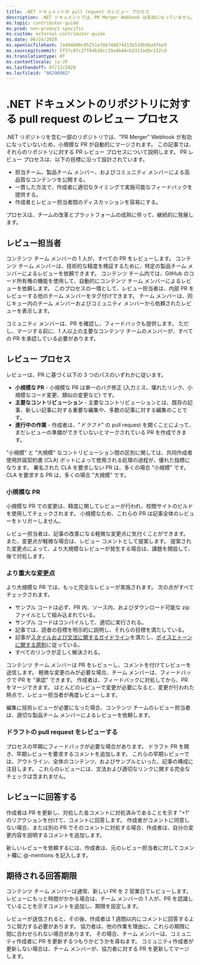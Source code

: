 ```yaml
---
title: .NET ドキュメントの pull request のレビュー プロセス
description: .NET ドキュメントでは、PR Merger Webhook は有効になっていません。 この記事では、それらのリポジトリに対する PR のプロセスについて説明します
ms.topic: contributor-guide
ms.prod: non-product-specific
ms.custom: external-contributor-guide
ms.date: 06/24/2020
ms.openlocfilehash: 7a494b00c05251e70b74d874d13653db9ba9f6e9
ms.sourcegitcommit: 5f5fc0fc2ff64610cc19a4b40cb3313adbc152cd
ms.translationtype: HT
ms.contentlocale: ja-JP
ms.lasthandoff: 07/13/2020
ms.locfileid: "86290982"
---
```

# <a name="pull-request-review-process-for-the-net-docs-repositories"></a>.NET ドキュメントのリポジトリに対する pull request のレビュー プロセス

.NET リポジトリを含む一部のリポジトリでは、"PR Merger" Webhook が有効になっていないため、小規模な PR が自動的にマージされます。 この記事では、それらのリポジトリに対する PR レビュー プロセスについて説明します。 PR レビュー プロセスは、以下の目標に沿って設計されています。

- 担当チーム、製品チーム メンバー、およびコミュニティ メンバーによる高品質なコンテンツを公開する。
- 一貫した方法で、作成者に適切なタイミングで実施可能なフィードバックを提供する。
- 作成者とレビュー担当者間のディスカッションを容易にする。

プロセスは、チームの改革とプラットフォームの成熟に伴って、継続的に発展します。

## <a name="reviewers"></a>レビュー担当者

コンテンツ チーム メンバーの 1 人が、すべての PR をレビューします。 コンテンツ チーム メンバーは、技術的な精度を検証するために、特定の製品チーム メンバーによるレビューを依頼できます。 コンテンツ チーム内では、GitHub のコード所有権の機能を使用して、自動的にコンテンツ チーム メンバーによるレビューを依頼します。 このプロセスの一環として、レビュー担当者は、内部 PR をレビューする他のチーム メンバーをタグ付けできます。 チーム メンバーは、同じキュー内のチーム メンバーおよびコミュニティ メンバーから依頼されたレビューを表示します。

コミュニティ メンバーは、PR を確認し、フィードバックも提供します。 ただし、マージする前に、1 人以上の主要なコンテンツ チームのメンバーが、すべての PR を承認している必要があります。

## <a name="review-process"></a>レビュー プロセス

レビューは、PR に基づく以下の 3 つのパスのいずれかに従います。

- **小規模な PR** - 小規模な PR は単一のバグ修正 (入力ミス、壊れたリンク、小規模なコード変更、類似の変更など) です。
- **主要なコントリビューション** - 主要なコントリビューションとは、既存の記事、新しい記事に対する重要な編集や、多数の記事に対する編集のことです。
- **進行中の作業** - 作成者は、"*ドラフト*" の pull request を開くことによって、まだレビューの準備ができていないとマークされている PR を作成できます。

"小規模" と "大規模" なコントリビューション間の区別に関しては、共同作成者使用許諾契約書 (CLA) ボットによって使用される処理の過程が、優れた指標になります。 署名された CLA を要求しない PR は、多くの場合 "小規模" です。 CLA を要求する PR は、多くの場合 "大規模" です。

### <a name="small-prs"></a>小規模な PR

小規模な PR での変更は、精度に関してレビューが行われ、校閲サイトのビルドを使用してチェックされます。 小規模なため、これらの PR は記事全体のレビューをトリガーしません。 

レビュー担当者は、記事の改善になる軽微な変更点に気付くことができます。 また、変更点が軽微な場合は、レビュー コメントとして提案します。 提案された変更点によって、より大規模なレビューが発生する場合は、課題を開設して、後で対処します。 

### <a name="larger-changes"></a>より重大な変更点

より大規模な PR では、もっと完全なレビューが実施されます。 次の点がすべてチェックされます。

- サンプル コードは必ず、PR 内、ソース内、およびダウンロード可能な zip ファイルとして組み込まれている。
- サンプル コードはコンパイルして、適切に実行される。
- 記事では、読者の目標を明示的に説明し、それらの目標を満たしている。
- 記事が[スタイルおよび文法に関するガイドライン](dotnet-style-guide.md)を満たし、[ボイスとトーンに関する原則](dotnet-voice-tone.md)に従っている。
- すべてのリンクが正しく解決される。

コンテンツ チーム メンバーは PR をレビューし、コメントを付けてレビューを送信します。 軽微な変更のみが必要な場合、チーム メンバーは、フィードバックで PR を "承認" できます。 作成者は、フィードバックに対処してから、PR をマージできます。 ほとんどのレビューで変更が必要になると、変更が行われた時点で、レビュー担当者が再度レビューします。

編集に技術レビューが必要になった場合、コンテンツ チームのレビュー担当者は、適切な製品チーム メンバーによるレビューを依頼します。

### <a name="review-draft-pull-requests"></a>ドラフトの pull request をレビューする

プロセスの早期にフィードバックが必要な場合があります。 ドラフト PR を開き、早期レビューを要求するコメントを追加します。 これらの早期レビューでは、アウトライン、全体のコンテンツ、およびサンプルといった、記事の構成に注目します。 これらのレビューには、文法および適切なリンクに関する完全なチェックは含まれません。

## <a name="respond-to-reviews"></a>レビューに回答する

作成者は PR を更新し、対処した各コメントに対処済みであることを示す "+1" のリアクションを付けて、コメントに回答します。 作成者がコメントに同意しない場合、または別の PR でそのコメントに対処する場合、作成者は、自分の変更内容を説明するコメントを追加します。

新しいレビューを依頼するには、作成者は、元のレビュー担当者に対してコメント欄に @-mentions を記入します。 

## <a name="response-time-expectations"></a>期待される回答期限

コンテンツ チーム メンバーは通常、新しい PR を 2 営業日でレビューします。 レビューにもっと時間がかかる場合は、チーム メンバーの 1 人が、PR を認識していることを示すコメントを追加し、期限を設定します。

レビューが送信されると、その後、作成者は 1 週間以内にコメントに回答するように努力する必要があります。 協力者は、他の作業を理由に、これらの期限に間に合わせられない場合があります。 その場合、チーム メンバーは、コミュニティ作成者に PR を更新するつもりかどうかを尋ねます。 コミュニティ作成者が更新しない場合は、チーム メンバーが、協力者に対する PR を更新してマージします。
